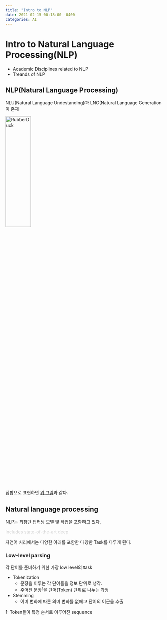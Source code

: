 ```yaml
---
title: "Intro to NLP"
date: 2021-02-15 00:18:00 -0400
categories: AI
---
```


# Intro to Natural Language Processing(NLP)
+ Academic Disciplines related to NLP
+ Treands of NLP

## NLP(Natural Language Processing)
NLU(Natural Language Undestanding)과 LNG(Natural Language Generation이 존재

<img src="https://user-images.githubusercontent.com/12611645/107938878-53cd3880-6fc9-11eb-81e2-fa1a85526400.png" width="40%" height="30%" title="NLP diagram" alt="RubberDuck"></img>

집합으로 표현하면 [위 그림](https://insights.ai-jobs.net/the-past-and-the-present-of-natural-language-generation/)과 같다.

## Natural language processing
NLP는 최첨단 딥러닝 모델 및 작업을 포함하고 있다.

<span style="color:#D3D3D3">Includes state-of-the-art deep</span>


자연어 처리에서는 다양한 아래를 포함한 다양한 Task를 다루게 된다.
### Low-level parsing
각 단어를 준비하기 위한 가장 low level의 task
+ Tokenization
    + 문장을 이루는 각 단어들을 정보 단위로 생각.
    + 주어진 문장<sup>[1](#footnote_1)</sup>을 단어(Token) 단위로 나누는 과정
+ Stemming
    + 어미 변화에 따른 의미 변화를 없애고 단어의 어근을 추출




<a name="footnote_1">1</a>: Token들이 특정 순서로 이루어진 sequence
